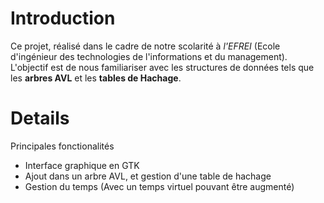 # Introduction #

Ce projet, réalisé dans le cadre de notre scolarité à _l'EFREI_ (Ecole d'ingénieur des technologies de l'informations et du management). L'objectif est de nous familiariser avec les structures de données tels que les **arbres AVL** et les **tables de Hachage**.


# Details #

Principales fonctionalités
  * Interface graphique en GTK
  * Ajout dans un arbre AVL, et gestion d'une table de hachage
  * Gestion du temps (Avec un temps virtuel pouvant être augmenté)

